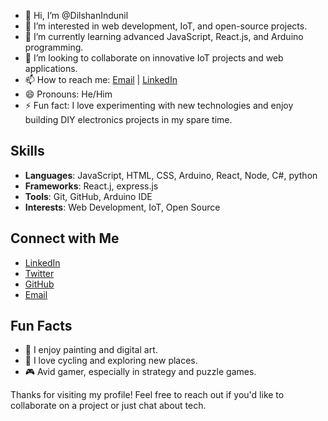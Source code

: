 - 👋 Hi, I’m @DilshanIndunil
- 👀 I’m interested in web development, IoT, and open-source projects.
- 🌱 I’m currently learning advanced JavaScript, React.js, and Arduino programming.
- 💞️ I’m looking to collaborate on innovative IoT projects and web applications.
- 📫 How to reach me: [Email](mailto:dilshanindunilrajapaksha1@gmail.com) | [LinkedIn](https://www.linkedin.com/in/dilshanindunil)
- 😄 Pronouns: He/Him
- ⚡ Fun fact: I love experimenting with new technologies and enjoy building DIY electronics projects in my spare time.

<!---
DilshanIndunil/DilshanIndunil is a ✨ special ✨ repository because its `README.md` (this file) appears on your GitHub profile.
You can click the Preview link to take a look at your changes.
--->


## Skills

- **Languages**: JavaScript, HTML, CSS, Arduino, React, Node, C#, python
- **Frameworks**: React.j, express.js
- **Tools**: Git, GitHub, Arduino IDE
- **Interests**: Web Development, IoT, Open Source

## Connect with Me

- [LinkedIn](https://www.linkedin.com/in/dilshanindunil)
- [Twitter](https://twitter.com/dilshanindunil)
- [GitHub](https://github.com/DilshanIndunil)
- [Email](mailto:dilshanindunilrajapaksha1@gmail.com)

## Fun Facts

- 🎨 I enjoy painting and digital art.
- 🚴 I love cycling and exploring new places.
- 🎮 Avid gamer, especially in strategy and puzzle games.

Thanks for visiting my profile! Feel free to reach out if you'd like to collaborate on a project or just chat about tech.
